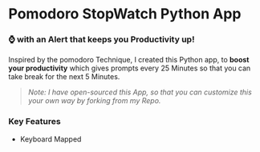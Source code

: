 # Pomodoro StopWatch Python App

### :watch: with an Alert that keeps you Productivity up!

Inspired by the pomodoro Technique, I created this Python app, to **boost your productivity** which gives prompts every 25 Minutes so that you can take break for the next 5 Minutes.

>*Note: I have open-sourced this App, so that you can customize this your own way by forking from my Repo.*
### Key Features
+ Keyboard Mapped
